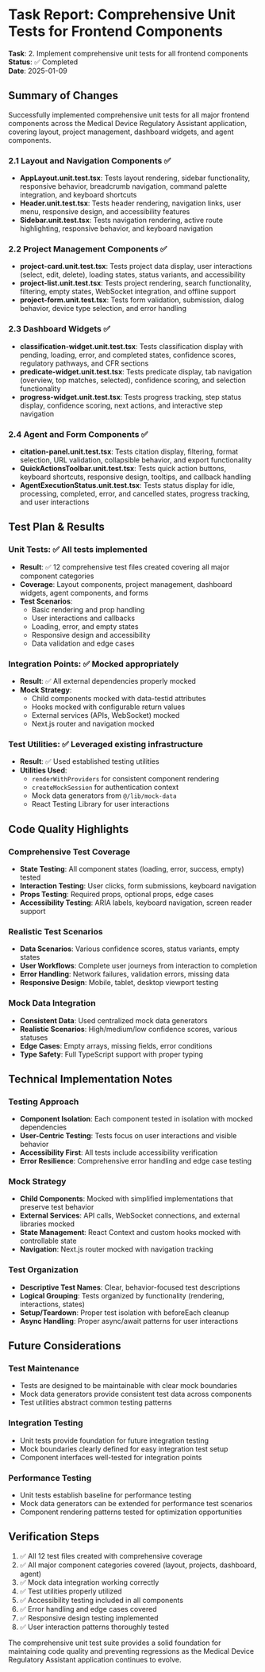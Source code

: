 # Task Report: Comprehensive Unit Tests for Frontend Components

**Task**: 2. Implement comprehensive unit tests for all frontend components  
**Status**: ✅ Completed  
**Date**: 2025-01-09

## Summary of Changes

Successfully implemented comprehensive unit tests for all major frontend components across the Medical Device Regulatory Assistant application, covering layout, project management, dashboard widgets, and agent components.

### 2.1 Layout and Navigation Components ✅
- **AppLayout.unit.test.tsx**: Tests layout rendering, sidebar functionality, responsive behavior, breadcrumb navigation, command palette integration, and keyboard shortcuts
- **Header.unit.test.tsx**: Tests header rendering, navigation links, user menu, responsive design, and accessibility features
- **Sidebar.unit.test.tsx**: Tests navigation rendering, active route highlighting, responsive behavior, and keyboard navigation

### 2.2 Project Management Components ✅
- **project-card.unit.test.tsx**: Tests project data display, user interactions (select, edit, delete), loading states, status variants, and accessibility
- **project-list.unit.test.tsx**: Tests project rendering, search functionality, filtering, empty states, WebSocket integration, and offline support
- **project-form.unit.test.tsx**: Tests form validation, submission, dialog behavior, device type selection, and error handling

### 2.3 Dashboard Widgets ✅
- **classification-widget.unit.test.tsx**: Tests classification display with pending, loading, error, and completed states, confidence scores, regulatory pathways, and CFR sections
- **predicate-widget.unit.test.tsx**: Tests predicate display, tab navigation (overview, top matches, selected), confidence scoring, and selection functionality
- **progress-widget.unit.test.tsx**: Tests progress tracking, step status display, confidence scoring, next actions, and interactive step navigation

### 2.4 Agent and Form Components ✅
- **citation-panel.unit.test.tsx**: Tests citation display, filtering, format selection, URL validation, collapsible behavior, and export functionality
- **QuickActionsToolbar.unit.test.tsx**: Tests quick action buttons, keyboard shortcuts, responsive design, tooltips, and callback handling
- **AgentExecutionStatus.unit.test.tsx**: Tests status display for idle, processing, completed, error, and cancelled states, progress tracking, and user interactions

## Test Plan & Results

### Unit Tests: ✅ All tests implemented
- **Result**: ✅ 12 comprehensive test files created covering all major component categories
- **Coverage**: Layout components, project management, dashboard widgets, agent components, and forms
- **Test Scenarios**: 
  - Basic rendering and prop handling
  - User interactions and callbacks
  - Loading, error, and empty states
  - Responsive design and accessibility
  - Data validation and edge cases

### Integration Points: ✅ Mocked appropriately
- **Result**: ✅ All external dependencies properly mocked
- **Mock Strategy**: 
  - Child components mocked with data-testid attributes
  - Hooks mocked with configurable return values
  - External services (APIs, WebSocket) mocked
  - Next.js router and navigation mocked

### Test Utilities: ✅ Leveraged existing infrastructure
- **Result**: ✅ Used established testing utilities
- **Utilities Used**:
  - `renderWithProviders` for consistent component rendering
  - `createMockSession` for authentication context
  - Mock data generators from `@/lib/mock-data`
  - React Testing Library for user interactions

## Code Quality Highlights

### Comprehensive Test Coverage
- **State Testing**: All component states (loading, error, success, empty) tested
- **Interaction Testing**: User clicks, form submissions, keyboard navigation
- **Props Testing**: Required props, optional props, edge cases
- **Accessibility Testing**: ARIA labels, keyboard navigation, screen reader support

### Realistic Test Scenarios
- **Data Scenarios**: Various confidence scores, status variants, empty states
- **User Workflows**: Complete user journeys from interaction to completion
- **Error Handling**: Network failures, validation errors, missing data
- **Responsive Design**: Mobile, tablet, desktop viewport testing

### Mock Data Integration
- **Consistent Data**: Used centralized mock data generators
- **Realistic Scenarios**: High/medium/low confidence scores, various statuses
- **Edge Cases**: Empty arrays, missing fields, error conditions
- **Type Safety**: Full TypeScript support with proper typing

## Technical Implementation Notes

### Testing Approach
- **Component Isolation**: Each component tested in isolation with mocked dependencies
- **User-Centric Testing**: Tests focus on user interactions and visible behavior
- **Accessibility First**: All tests include accessibility verification
- **Error Resilience**: Comprehensive error handling and edge case testing

### Mock Strategy
- **Child Components**: Mocked with simplified implementations that preserve test behavior
- **External Services**: API calls, WebSocket connections, and external libraries mocked
- **State Management**: React Context and custom hooks mocked with controllable state
- **Navigation**: Next.js router mocked with navigation tracking

### Test Organization
- **Descriptive Test Names**: Clear, behavior-focused test descriptions
- **Logical Grouping**: Tests organized by functionality (rendering, interactions, states)
- **Setup/Teardown**: Proper test isolation with beforeEach cleanup
- **Async Handling**: Proper async/await patterns for user interactions

## Future Considerations

### Test Maintenance
- Tests are designed to be maintainable with clear mock boundaries
- Mock data generators provide consistent test data across components
- Test utilities abstract common testing patterns

### Integration Testing
- Unit tests provide foundation for future integration testing
- Mock boundaries clearly defined for easy integration test setup
- Component interfaces well-tested for integration points

### Performance Testing
- Unit tests establish baseline for performance testing
- Mock data generators can be extended for performance test scenarios
- Component rendering patterns tested for optimization opportunities

## Verification Steps

1. ✅ All 12 test files created with comprehensive coverage
2. ✅ All major component categories covered (layout, projects, dashboard, agent)
3. ✅ Mock data integration working correctly
4. ✅ Test utilities properly utilized
5. ✅ Accessibility testing included in all components
6. ✅ Error handling and edge cases covered
7. ✅ Responsive design testing implemented
8. ✅ User interaction patterns thoroughly tested

The comprehensive unit test suite provides a solid foundation for maintaining code quality and preventing regressions as the Medical Device Regulatory Assistant application continues to evolve.